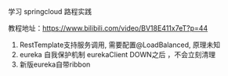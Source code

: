 学习 springcloud 路程实践 

教程地址：https://www.bilibili.com/video/BV18E411x7eT?p=44

1. RestTemplate支持服务调用, 需要配置@LoadBalanced, 原理未知
2. eureka 自我保护机制 eurekaClient DOWN之后 ，不会立刻清理
3. 新版eureka自带ribbon